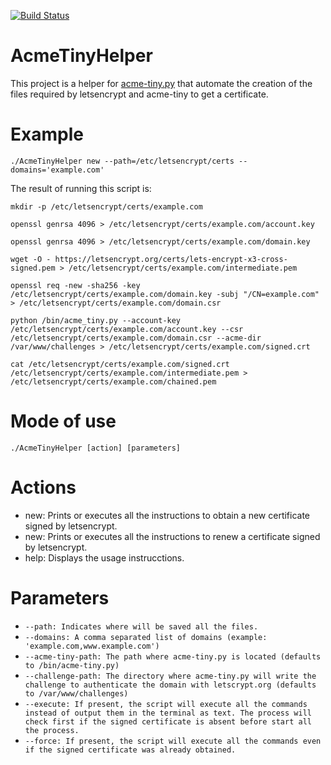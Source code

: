 [![Build Status](https://travis-ci.org/mariano-dagostino/AcmeTinyHelper.svg?branch=master)](https://travis-ci.org/mariano-dagostino/AcmeTinyHelper)

# AcmeTinyHelper

This project is a helper for [acme-tiny.py](https://github.com/diafygi/acme-tiny)
that automate the creation of the files required by letsencrypt and acme-tiny to
get a certificate.

# Example

```./AcmeTinyHelper new --path=/etc/letsencrypt/certs --domains='example.com'```

The result of running this script is:

```
mkdir -p /etc/letsencrypt/certs/example.com

openssl genrsa 4096 > /etc/letsencrypt/certs/example.com/account.key

openssl genrsa 4096 > /etc/letsencrypt/certs/example.com/domain.key

wget -O - https://letsencrypt.org/certs/lets-encrypt-x3-cross-signed.pem > /etc/letsencrypt/certs/example.com/intermediate.pem

openssl req -new -sha256 -key /etc/letsencrypt/certs/example.com/domain.key -subj "/CN=example.com" > /etc/letsencrypt/certs/example.com/domain.csr

python /bin/acme_tiny.py --account-key /etc/letsencrypt/certs/example.com/account.key --csr /etc/letsencrypt/certs/example.com/domain.csr --acme-dir /var/www/challenges > /etc/letsencrypt/certs/example.com/signed.crt

cat /etc/letsencrypt/certs/example.com/signed.crt /etc/letsencrypt/certs/example.com/intermediate.pem > /etc/letsencrypt/certs/example.com/chained.pem
```

# Mode of use


```./AcmeTinyHelper [action] [parameters]```

# Actions

- new: Prints or executes all the instructions to obtain a new certificate signed by letsencrypt.
- new: Prints or executes all the instructions to renew a certificate signed by letsencrypt.
- help: Displays the usage instrucctions.

# Parameters

- ```--path: Indicates where will be saved all the files.```
- ```--domains: A comma separated list of domains (example: 'example.com,www.example.com')```
- ```--acme-tiny-path: The path where acme-tiny.py is located (defaults to /bin/acme-tiny.py)```
- ```--challenge-path: The directory where acme-tiny.py will write the challenge to authenticate the domain with letscrypt.org (defaults to /var/www/challenges)```
- ```--execute: If present, the script will execute all the commands instead of output them in the terminal as text. The process will check first if the signed certificate is absent before start all the process.```
- ```--force: If present, the script will execute all the commands even if the signed certificate was already obtained.```
